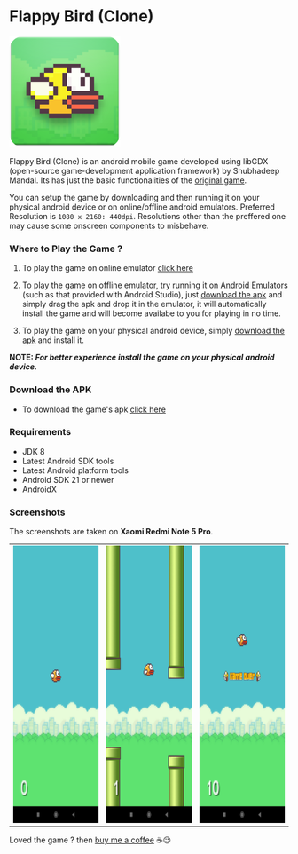 # Flappy Bird (Clone)

<a><img src="https://github.com/shubhadeepmandal394/flappy-bird-clone/blob/master/assets/img/flappybirdicon.png" height="200" weidth="200"></a>

Flappy Bird (Clone) is an android mobile game developed using libGDX (open-source game-development application framework) by Shubhadeep Mandal. Its has just the basic functionalities of the [original game](https://flappybird.io/).

You can setup the game by downloading and then running it on your physical android device or on online/offline android emulators.
Preferred Resolution is `1080 x 2160: 440dpi`. Resolutions other than the preffered one may cause some onscreen components to misbehave.

### Where to Play the Game ?

1. To play the game on online emulator [click here](https://appetize.io/app/et8dzz636bybjbavyxkk9h932r?device=pixel4&scale=75&orientation=portrait&osVersion=10.0)

2. To play the game on offline emulator, try running it on [Android Emulators](https://developer.android.com/studio/run/emulator) (such as that provided with Android Studio), just [download the apk](https://github.com/shubhadeepmandal394/flappy-bird-clone/raw/master/assets/apk/flappybird-v1.0.apk) and simply drag the apk and drop it in the emulator, it will automatically install the game and will become availabe to you for playing in no time.

3. To play the game on your physical android device, simply [download the apk](https://github.com/shubhadeepmandal394/flappy-bird-clone/raw/master/assets/apk/flappybird-v1.0.apk) and install it.

**NOTE: *For better experience install the game on your physical android device.***


### Download the APK

- To download the game's apk [click here](https://github.com/shubhadeepmandal394/flappy-bird-clone/raw/master/assets/apk/flappybird-v1.0.apk)

### Requirements

- JDK 8
- Latest Android SDK tools
- Latest Android platform tools
- Android SDK 21 or newer
- AndroidX

### Screenshots

The screenshots are taken on **Xaomi Redmi Note 5 Pro**.

<table>
  <tr>
    <td><img src="/assets/img/screen1.jpg" height="500" weidth="1000"></td>
    <td><img src="/assets/img/screen2.jpg" height="500" weidth="1000"></td>
    <td><img src="/assets/img/screen3.jpg" height="500" weidth="1000"></td>
  </tr>
 </table>

Loved the game ? then [buy me a coffee](https://www.buymeacoffee.com/shubhadeep394) ☕😉

